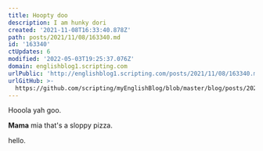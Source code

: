 ```yaml
---
title: Hoopty doo
description: I am hunky dori
created: '2021-11-08T16:33:40.878Z'
path: posts/2021/11/08/163340.md
id: '163340'
ctUpdates: 6
modified: '2022-05-03T19:25:37.076Z'
domain: englishblog1.scripting.com
urlPublic: 'http://englishblog1.scripting.com/posts/2021/11/08/163340.md'
urlGitHub: >-
  https://github.com/scripting/myEnglishBlog/blob/master/blog/posts/2021/11/08/163340.md
---
```

Hooola yah goo.

**Mama** mia that's a sloppy pizza.

hello.